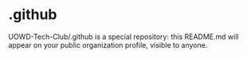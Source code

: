 # .github
UOWD-Tech-Club/.github is a special repository: this README.md will appear on your public organization profile, visible to anyone.
